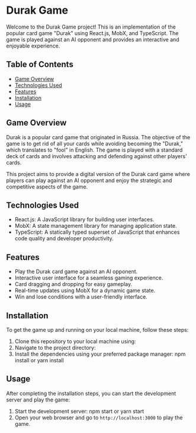 # Durak Game

Welcome to the Durak Game project! This is an implementation of the popular card game "Durak" using React.js, MobX, and TypeScript. The game is played against an AI opponent and provides an interactive and enjoyable experience.

## Table of Contents
- [Game Overview](#game-overview)
- [Technologies Used](#technologies-used)
- [Features](#features)
- [Installation](#installation)
- [Usage](#usage)

## Game Overview

Durak is a popular card game that originated in Russia. The objective of the game is to get rid of all your cards while avoiding becoming the "Durak," which translates to "fool" in English. The game is played with a standard deck of cards and involves attacking and defending against other players' cards.

This project aims to provide a digital version of the Durak card game where players can play against an AI opponent and enjoy the strategic and competitive aspects of the game.

## Technologies Used

- React.js: A JavaScript library for building user interfaces.
- MobX: A state management library for managing application state.
- TypeScript: A statically typed superset of JavaScript that enhances code quality and developer productivity.

## Features

- Play the Durak card game against an AI opponent.
- Interactive user interface for a seamless gaming experience.
- Card dragging and dropping for easy gameplay.
- Real-time updates using MobX for a dynamic game state.
- Win and lose conditions with a user-friendly interface.

## Installation

To get the game up and running on your local machine, follow these steps:

1. Clone this repository to your local machine using:
2. Navigate to the project directory:
3. Install the dependencies using your preferred package manager:
npm install
or
yarn install

## Usage

After completing the installation steps, you can start the development server and play the game:

1. Start the development server:
npm start
or
yarn start
2. Open your web browser and go to `http://localhost:3000` to play the game.